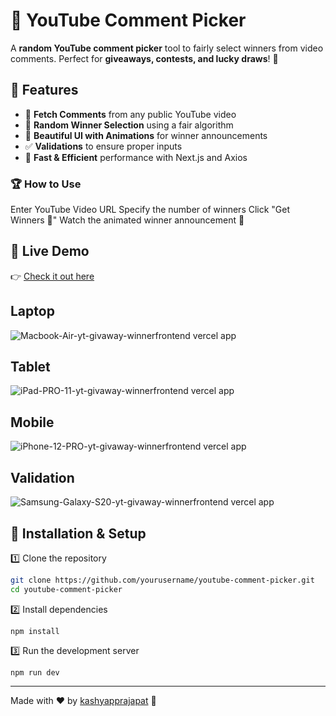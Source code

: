 # 🎯 YouTube Comment Picker

A **random YouTube comment picker** tool to fairly select winners from video comments. Perfect for **giveaways, contests, and lucky draws**! 🚀

## 🌟 Features
- 🎥 **Fetch Comments** from any public YouTube video
- 🎉 **Random Winner Selection** using a fair algorithm
- 🎨 **Beautiful UI with Animations** for winner announcements
- ✅ **Validations** to ensure proper inputs
- 🚀 **Fast & Efficient** performance with Next.js and Axios

### 🏆 How to Use
Enter YouTube Video URL
Specify the number of winners
Click "Get Winners 🎯"
Watch the animated winner announcement 🎉


## 🚀 Live Demo
👉 [Check it out here](https://yt-givaway-winnerfrontend.vercel.app/)  

## Laptop 
![Macbook-Air-yt-givaway-winnerfrontend vercel app](https://github.com/user-attachments/assets/9a074163-0c7b-4c9a-924f-f355c3d11f3e)

## Tablet
![iPad-PRO-11-yt-givaway-winnerfrontend vercel app](https://github.com/user-attachments/assets/d8e38fb2-d25f-41a9-a014-9f6547b7d68d)

## Mobile
![iPhone-12-PRO-yt-givaway-winnerfrontend vercel app](https://github.com/user-attachments/assets/96119a31-2429-403b-9003-cfe2e74c4c27)

## Validation
![Samsung-Galaxy-S20-yt-givaway-winnerfrontend vercel app](https://github.com/user-attachments/assets/8a81ce77-cedd-41f3-9883-4e4c7568b2d9)



## 🔧 Installation & Setup
1️⃣ Clone the repository  
```sh
git clone https://github.com/yourusername/youtube-comment-picker.git
cd youtube-comment-picker
```
2️⃣ Install dependencies
```
npm install
```
3️⃣ Run the development server
```
npm run dev

```

---
Made with ❤️ by [kashyapprajapat](https://github.com/kashyapprajapat) 🚀
